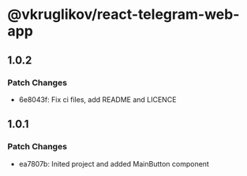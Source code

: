 # @vkruglikov/react-telegram-web-app

## 1.0.2

### Patch Changes

- 6e8043f: Fix ci files, add README and LICENCE

## 1.0.1

### Patch Changes

- ea7807b: Inited project and added MainButton component
